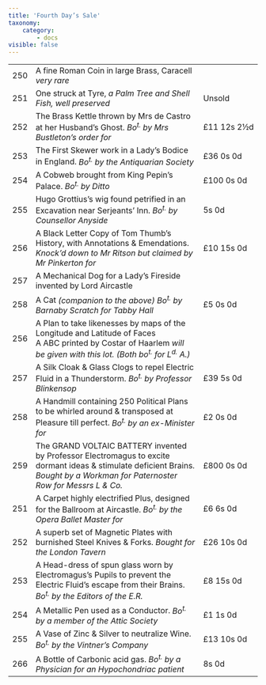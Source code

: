```yaml
---
title: 'Fourth Day’s Sale'
taxonomy:
    category:
        - docs
visible: false
---
```


<table>
	<tr>
		<td>250</td>
		<td>A fine Roman Coin in large Brass, Caracell <i>very rare</i></td>
		<td></td>
	</tr>
	<tr>
		<td>251</td>
		<td>One struck at Tyre, <i>a Palm Tree and Shell Fish, well preserved</i></td>
		<td>Unsold</td>
	</tr>
	<tr>
		<td>252</td>
		<td>The Brass Kettle thrown by Mrs de Castro at her Husband’s Ghost. <i>Bo<sup>t.</sup> by Mrs Bustleton’s order for</i></td>
		<td class="price">£11&nbsp;12s&nbsp;2&frac12;d</td>
	</tr>
	<tr>
		<td>253</td>
		<td>The First Skewer work in a Lady’s Bodice in England. <i>Bo<sup>t.</sup> by the Antiquarian Society</i></td>
		<td class="price">£36&nbsp;0s&nbsp;0d</td>
	</tr>
	<tr>
		<td>254</td>
		<td>A Cobweb brought from King Pepin’s Palace. <i>Bo<sup>t.</sup> by Ditto</i></td>
		<td class="price">£100&nbsp;0s&nbsp;0d</td>
	</tr>
	<tr>
		<td>255</td>
		<td>Hugo Grottius’s wig found petrified in an Excavation near Serjeants’ Inn. <i>Bo<sup>t.</sup> by Counsellor Anyside</i></td>
		<td class="price">5s&nbsp;0d</td>
	</tr>
	<tr>
		<td>256</td>
		<td>A Black Letter Copy of Tom Thumb’s History, with Annotations & Emendations. <i>Knock’d down to Mr Ritson but claimed by Mr Pinkerton for</i></td>
		<td class="price">£10&nbsp;15s&nbsp;0d</td>
	</tr>
	<tr>
		<td>257</td>
		<td>A Mechanical Dog for a Lady’s Fireside invented by Lord Aircastle</td>
		<td></td>
	</tr>
	<tr>
		<td>258</td>
		<td>A Cat <i>(companion to the above) Bo<sup>t.</sup> by Barnaby Scratch for Tabby Hall</i></td>
		<td class="price">£5&nbsp;0s&nbsp;0d</td>
	</tr>
	<tr>
		<td>256</td>
		<td>A Plan to take likenesses by maps of the Longitude and Latitude of Faces<br>A ABC printed by Costar of Haarlem <i>will be given with this lot. <i>(Both bo<sup>t.</sup> for L<sup>d.</sup> A.)</i></td>
		<td></td>
	</tr>
	<tr>
		<td>257</td>
		<td>A Silk Cloak & Glass Clogs to repel Electric Fluid in a Thunderstorm. <i>Bo<sup>t.</sup> by Professor Blinkensop</i></td>
		<td class="price">£39&nbsp;5s&nbsp;0d</td>
	</tr>
	<tr>
		<td>258</td>
		<td>A Handmill containing 250 Political Plans to be whirled around & transposed at Pleasure till perfect. <i>Bo<sup>t.</sup> by an ex-Minister for</i></td>
		<td class="price">£2&nbsp;0s&nbsp;0d</td>
	</tr>
	<tr>
		<td>259</td>
		<td>The <span class="small">GRAND VOLTAIC BATTERY</small> invented by Professor Electromagus to excite dormant ideas & stimulate deficient Brains. <i>Bought by a Workman for Paternoster Row for Messrs L & Co.</i></td>
		<td class="price">£800&nbsp;0s&nbsp;0d</td>
	</tr>
	<tr>
		<td>251</td>
		<td>A Carpet highly electrified Plus, designed for the Ballroom at Aircastle. <i>Bo<sup>t.</sup> by the Opera Ballet Master for</i></td>
		<td class="price">£6&nbsp;6s&nbsp;0d</td>
	</tr>
	<tr>
		<td>252</td>
		<td>A superb set of Magnetic Plates with burnished Steel Knives & Forks. <i>Bought for the London Tavern</i></td>
		<td class="price">£26&nbsp;10s&nbsp;0d</td>
	</tr>
	<tr>
		<td>253</td>
		<td>A Head-dress of spun glass worn by Electromagus’s Pupils to prevent the Electric Fluid’s escape from their Brains. <i>Bo<sup>t.</sup> by the Editors of the E.R.</i></td>
		<td class="price">£8&nbsp;15s&nbsp;0d</td>
	</tr>
	<tr>
		<td>254</td>
		<td>A Metallic Pen used as a Conductor. <i><i>Bo<sup>t.</sup> by a member of the Attic Society</i></td>
		<td class="price">£1&nbsp;1s&nbsp;0d</td>
	</tr>
	<tr>
		<td>255</td>
		<td>A Vase of Zinc & Silver to neutralize Wine. <i><i>Bo<sup>t.</sup> by the Vintner’s Company</i></td>
		<td class="price">£13&nbsp;10s&nbsp;0d</td>
	</tr>
	<tr>
		<td>266</td>
		<td>A Bottle of Carbonic acid gas. <i><i>Bo<sup>t.</sup> by a Physician for an Hypochondriac patient</i></td>
		<td class="price">8s&nbsp;0d</td>
	</tr>
</table>
